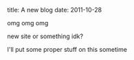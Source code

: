 title: A new blog
date: 2011-10-28

omg omg omg

new site or something idk?

I'll put some proper stuff on this sometime
